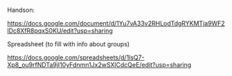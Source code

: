 Handson:

  https://docs.google.com/document/d/1Yu7vA33v2RHLodTdgRYKMTja9WF2lDc8XfR8pqxS0KU/edit?usp=sharing

Spreadsheet (to fill with info about groups)

  https://docs.google.com/spreadsheets/d/1lsQ7-Xp8_ou9rfNDTa9jI10yFdnmn1Jx2wSXlCdcQeE/edit?usp=sharing
  
  
